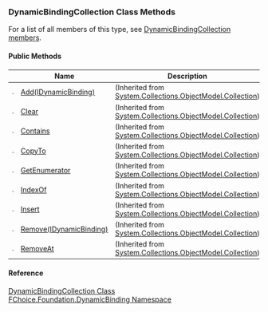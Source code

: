 ﻿### DynamicBindingCollection Class Methods

For a list of all members of this type, see [DynamicBindingCollection members](fcSDK~FChoice.Foundation.DynamicBinding.DynamicBindingCollection_members.md).

#### Public Methods

|   | Name | Description |
| --- | --- | --- |
| ![Public Method](dotnetimages/publicMethod.png) | [Add(IDynamicBinding)](#) | (Inherited from [System.Collections.ObjectModel.Collection<IDynamicBinding>](#)) |
| ![Public Method](dotnetimages/publicMethod.png) | [Clear](#) | (Inherited from [System.Collections.ObjectModel.Collection<IDynamicBinding>](#)) |
| ![Public Method](dotnetimages/publicMethod.png) | [Contains](#) | (Inherited from [System.Collections.ObjectModel.Collection<IDynamicBinding>](#)) |
| ![Public Method](dotnetimages/publicMethod.png) | [CopyTo](#) | (Inherited from [System.Collections.ObjectModel.Collection<IDynamicBinding>](#)) |
| ![Public Method](dotnetimages/publicMethod.png) | [GetEnumerator](#) | (Inherited from [System.Collections.ObjectModel.Collection<IDynamicBinding>](#)) |
| ![Public Method](dotnetimages/publicMethod.png) | [IndexOf](#) | (Inherited from [System.Collections.ObjectModel.Collection<IDynamicBinding>](#)) |
| ![Public Method](dotnetimages/publicMethod.png) | [Insert](#) | (Inherited from [System.Collections.ObjectModel.Collection<IDynamicBinding>](#)) |
| ![Public Method](dotnetimages/publicMethod.png) | [Remove(IDynamicBinding)](#) | (Inherited from [System.Collections.ObjectModel.Collection<IDynamicBinding>](#)) |
| ![Public Method](dotnetimages/publicMethod.png) | [RemoveAt](#) | (Inherited from [System.Collections.ObjectModel.Collection<IDynamicBinding>](#)) |





#### Reference

[DynamicBindingCollection Class](fcSDK~FChoice.Foundation.DynamicBinding.DynamicBindingCollection.md)  
[FChoice.Foundation.DynamicBinding Namespace](fcSDK~FChoice.Foundation.DynamicBinding_namespace.md)
